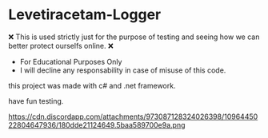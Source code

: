 # Levetiracetam-Logger

❌ This is used strictly just for the purpose of testing and seeing how we can better protect ourselfs online. ❌ 

- For Educational Purposes Only
- I will decline any responsability in case of misuse of this code.

this project was made with c# and .net framework.

have fun testing.

https://cdn.discordapp.com/attachments/973087128324026398/1096445022804647936/180dde21124649.5baa589700e9a.png
